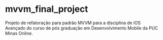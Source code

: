 # mvvm_final_project

Projeto de refatoração para padrão MVVM para a disciplina de iOS Avançado do curso de pós graduação em Desenvolvimento Mobile da PUC Minas Online. 
